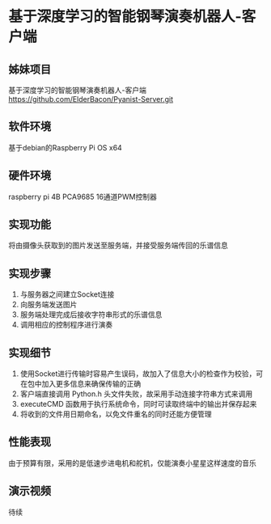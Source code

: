 # 基于深度学习的智能钢琴演奏机器人-客户端

## 姊妹项目
基于深度学习的智能钢琴演奏机器人-客户端
https://github.com/ElderBacon/Pyanist-Server.git
## 软件环境
基于debian的Raspberry Pi OS x64
## 硬件环境
raspberry pi 4B
PCA9685 16通道PWM控制器
## 实现功能
将由摄像头获取到的图片发送至服务端，并接受服务端传回的乐谱信息
## 实现步骤
1. 与服务器之间建立Socket连接
2. 向服务端发送图片
3. 服务端处理完成后接收字符串形式的乐谱信息
4. 调用相应的控制程序进行演奏

## 实现细节
1. 使用Socket进行传输时容易产生误码，故加入了信息大小的检查作为校验，可在包中加入更多信息来确保传输的正确
2. 客户端直接调用 Python.h 头文件失败，故采用手动连接字符串方式来调用
3. executeCMD 函数用于执行系统命令，同时可读取终端中的输出并保存起来
4. 将收到的文件用日期命名，以免文件重名的同时还能方便管理

## 性能表现
由于预算有限，采用的是低速步进电机和舵机，仅能演奏小星星这样速度的音乐
## 演示视频
待续